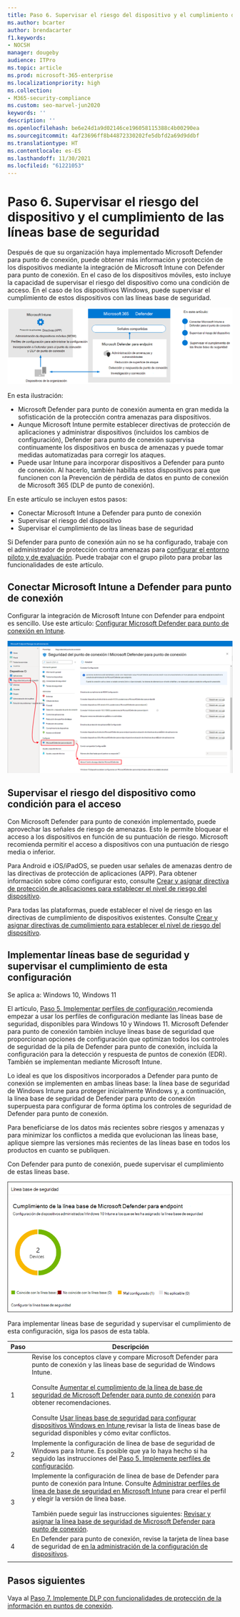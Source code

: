```yaml
---
title: Paso 6. Supervisar el riesgo del dispositivo y el cumplimiento de las líneas base de seguridad
ms.author: bcarter
author: brendacarter
f1.keywords:
- NOCSH
manager: dougeby
audience: ITPro
ms.topic: article
ms.prod: microsoft-365-enterprise
ms.localizationpriority: high
ms.collection:
- M365-security-compliance
ms.custom: seo-marvel-jun2020
keywords: ''
description: ''
ms.openlocfilehash: be6e24d1a9d02146ce196058115388c4b00290ea
ms.sourcegitcommit: 4af23696ff8b44872330202fe5dbfd2a69d9ddbf
ms.translationtype: HT
ms.contentlocale: es-ES
ms.lasthandoff: 11/30/2021
ms.locfileid: "61221053"
---
```

# <a name="step-6-monitor-device-risk-and-compliance-to-security-baselines"></a>Paso 6. Supervisar el riesgo del dispositivo y el cumplimiento de las líneas base de seguridad

Después de que su organización haya implementado Microsoft Defender para punto de conexión, puede obtener más información y protección de los dispositivos mediante la integración de Microsoft Intune con Defender para punto de conexión. En el caso de los dispositivos móviles, esto incluye la capacidad de supervisar el riesgo del dispositivo como una condición de acceso. En el caso de los dispositivos Windows, puede supervisar el cumplimiento de estos dispositivos con las líneas base de seguridad. 

![Ilustración de integración de Defender para punto de conexión y Microsoft Intune](../media/devices/devices-defender-for-endpoint-steps.png#lightbox)

En esta ilustración:
- Microsoft Defender para punto de conexión aumenta en gran medida la sofisticación de la protección contra amenazas para dispositivos. 
- Aunque Microsoft Intune permite establecer directivas de protección de aplicaciones y administrar dispositivos (incluidos los cambios de configuración), Defender para punto de conexión supervisa continuamente los dispositivos en busca de amenazas y puede tomar medidas automatizadas para corregir los ataques. 
- Puede usar Intune para incorporar dispositivos a Defender para punto de conexión. Al hacerlo, también habilita estos dispositivos para que funcionen con la Prevención de pérdida de datos en punto de conexión de Microsoft 365 (DLP de punto de conexión).

En este artículo se incluyen estos pasos:
- Conectar Microsoft Intune a Defender para punto de conexión
- Supervisar el riesgo del dispositivo
- Supervisar el cumplimiento de las líneas base de seguridad

Si Defender para punto de conexión aún no se ha configurado, trabaje con el administrador de protección contra amenazas para [configurar el entorno piloto y de evaluación](../security/defender/eval-defender-endpoint-overview.md). Puede trabajar con el grupo piloto para probar las funcionalidades de este artículo.

## <a name="connect-microsoft-intune-to-defender-for-endpoint"></a>Conectar Microsoft Intune a Defender para punto de conexión

Configurar la integración de Microsoft Intune con Defender para endpoint es sencillo. Use este artículo: [Configurar Microsoft Defender para punto de conexión en Intune](/mem/intune/protect/advanced-threat-protection-configure). 

![Conectar Intune a Microsoft Defender para punto de conexión](../media/devices/connect-intune-to-microsoft-defender.png#lightbox)

## <a name="monitor-device-risk-as-a-condition-for-access"></a>Supervisar el riesgo del dispositivo como condición para el acceso

Con Microsoft Defender para punto de conexión implementado, puede aprovechar las señales de riesgo de amenazas. Esto le permite bloquear el acceso a los dispositivos en función de su puntuación de riesgo. Microsoft recomienda permitir el acceso a dispositivos con una puntuación de riesgo media o inferior.

Para Android e iOS/iPadOS, se pueden usar señales de amenazas dentro de las directivas de protección de aplicaciones (APP). Para obtener información sobre cómo configurar esto, consulte [Crear y asignar directiva de protección de aplicaciones para establecer el nivel de riesgo del dispositivo](/mem/intune/protect/advanced-threat-protection-configure).

Para todas las plataformas, puede establecer el nivel de riesgo en las directivas de cumplimiento de dispositivos existentes. Consulte [Crear y asignar directivas de cumplimiento para establecer el nivel de riesgo del dispositivo](/mem/intune/protect/advanced-threat-protection-configure).

## <a name="deploy-security-baselines-and-monitor-compliance-to-these-settings"></a>Implementar líneas base de seguridad y supervisar el cumplimiento de esta configuración

Se aplica a: Windows 10, Windows 11

El artículo, [Paso 5. Implementar perfiles de configuración,](manage-devices-with-intune-configuration-profiles.md)recomienda empezar a usar los perfiles de configuración mediante las líneas base de seguridad, disponibles para Windows 10 y Windows 11. Microsoft Defender para punto de conexión también incluye líneas base de seguridad que proporcionan opciones de configuración que optimizan todos los controles de seguridad de la pila de Defender para punto de conexión, incluida la configuración para la detección y respuesta de puntos de conexión (EDR). También se implementan mediante Microsoft Intune.

Lo ideal es que los dispositivos incorporados a Defender para punto de conexión se implementen en ambas líneas base: la línea base de seguridad de Windows Intune para proteger inicialmente Windows y, a continuación, la línea base de seguridad de Defender para punto de conexión superpuesta para configurar de forma óptima los controles de seguridad de Defender para punto de conexión.

Para beneficiarse de los datos más recientes sobre riesgos y amenazas y para minimizar los conflictos a medida que evolucionan las líneas base, aplique siempre las versiones más recientes de las líneas base en todos los productos en cuanto se publiquen. 

Con Defender para punto de conexión, puede supervisar el cumplimiento de estas líneas base. 

![La tarjeta para supervisar el cumplimiento de las líneas base de seguridad](../media/devices/secconmgmt-baseline-card.png#lightbox)

Para implementar líneas base de seguridad y supervisar el cumplimiento de esta configuración, siga los pasos de esta tabla.


|Paso  |Descripción  |
|---------|---------|
|1     |Revise los conceptos clave y compare Microsoft Defender para punto de conexión y las líneas base de seguridad de Windows Intune. <br><br>Consulte [Aumentar el cumplimiento de la línea de base de seguridad de Microsoft Defender para punto de conexión](../security/defender-endpoint/configure-machines-security-baseline.md) para obtener recomendaciones.<br><br>Consulte [Usar líneas base de seguridad para configurar dispositivos Windows en Intune ](/mem/intune/protect/security-baselines) revisar la lista de líneas base de seguridad disponibles y cómo evitar conflictos.         |
|2     |  Implemente la configuración de línea de base de seguridad de Windows para Intune. Es posible que ya lo haya hecho si ha seguido las instrucciones del [Paso 5. Implemente perfiles de configuración](manage-devices-with-intune-configuration-profiles.md).        |
|3    |  Implemente la configuración de línea de base de Defender para punto de conexión para Intune. Consulte [Administrar perfiles de línea de base de seguridad en Microsoft Intune](/mem/intune/protect/security-baselines-configure) para crear el perfil y elegir la versión de línea base.<br><br>También puede seguir las instrucciones siguientes: [Revisar y asignar la línea base de seguridad de Microsoft Defender para punto de conexión](../security/defender-endpoint/configure-machines-security-baseline.md#review-and-assign-the-microsoft-defender-for-endpoint-security-baseline).     |
|4     | En Defender para punto de conexión, revise la tarjeta de línea base de seguridad de [en la administración de la configuración de dispositivos](../security/defender-endpoint/configure-machines.md).          |
| | |

## <a name="next-steps"></a>Pasos siguientes
Vaya al [Paso 7. Implemente DLP con funcionalidades de protección de la información en puntos de conexión](manage-devices-with-intune-dlp-mip.md).